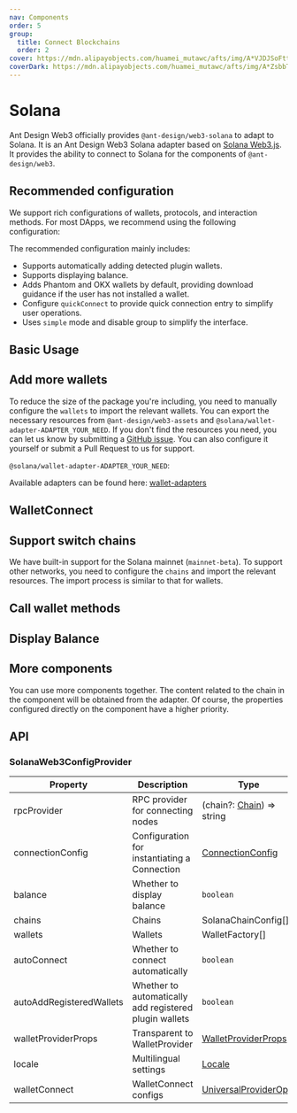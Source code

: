 ```yaml
---
nav: Components
order: 5
group:
  title: Connect Blockchains
  order: 2
cover: https://mdn.alipayobjects.com/huamei_mutawc/afts/img/A*VJDJSoFtt2MAAAAAAAAAAAAADlrGAQ/original
coverDark: https://mdn.alipayobjects.com/huamei_mutawc/afts/img/A*ZsbbTIAI3nIAAAAAAAAAAAAADlrGAQ/original
---
```


# Solana

Ant Design Web3 officially provides `@ant-design/web3-solana` to adapt to Solana. It is an Ant Design Web3 Solana adapter based on [Solana Web3.js](https://solana-labs.github.io/solana-web3.js/). It provides the ability to connect to Solana for the components of `@ant-design/web3`.

## Recommended configuration

We support rich configurations of wallets, protocols, and interaction methods. For most DApps, we recommend using the following configuration:

<code src="./demos/recommend.tsx"></code>

The recommended configuration mainly includes:

- Supports automatically adding detected plugin wallets.
- Supports displaying balance.
- Adds Phantom and OKX wallets by default, providing download guidance if the user has not installed a wallet.
- Configure `quickConnect` to provide quick connection entry to simplify user operations.
- Uses `simple` mode and disable group to simplify the interface.

## Basic Usage

<code src="./demos/basic.tsx"></code>

## Add more wallets

To reduce the size of the package you're including, you need to manually configure the `wallets` to import the relevant wallets. You can export the necessary resources from `@ant-design/web3-assets` and `@solana/wallet-adapter-ADAPTER_YOUR_NEED`. If you don't find the resources you need, you can let us know by submitting a [GitHub issue](https://github.com/ant-design/ant-design-web3/issues). You can also configure it yourself or submit a Pull Request to us for support.

`@solana/wallet-adapter-ADAPTER_YOUR_NEED`:

Available adapters can be found here: [wallet-adapters](https://github.com/anza-xyz/wallet-adapter/blob/master/packages/wallets/wallets/src/index.ts)

<code src="./demos/more-wallets.tsx"></code>

## WalletConnect

<code src="./demos/wallet-connect.tsx"></code>

## Support switch chains

We have built-in support for the Solana mainnet (`mainnet-beta`). To support other networks, you need to configure the `chains` and import the relevant resources. The import process is similar to that for wallets.

<code src="./demos/networks.tsx"></code>

## Call wallet methods

<code src="./demos/sign-message.tsx"></code>

## Display Balance

<code src="./demos/balance.tsx"></code>

## More components

You can use more components together. The content related to the chain in the component will be obtained from the adapter. Of course, the properties configured directly on the component have a higher priority.

<code src="./demos/more-components.tsx"></code>

## API

### SolanaWeb3ConfigProvider

| Property | Description | Type | Default | Version |
| --- | --- | --- | --- | --- |
| rpcProvider | RPC provider for connecting nodes | (chain?: [Chain](./types#chain)) => string | - | - |
| connectionConfig | Configuration for instantiating a Connection | [ConnectionConfig](https://solana-labs.github.io/solana-web3.js/types/ConnectionConfig.html) | - | - |
| balance | Whether to display balance | `boolean` | - | - |
| chains | Chains | SolanaChainConfig\[\] | - | - |
| wallets | Wallets | WalletFactory\[\] | - | - |
| autoConnect | Whether to connect automatically | `boolean` | `false` | - |
| autoAddRegisteredWallets | Whether to automatically add registered plugin wallets | `boolean` | `false` | - |
| walletProviderProps | Transparent to WalletProvider | [WalletProviderProps](https://github.com/solana-labs/wallet-adapter/blob/master/packages/core/react/src/WalletProvider.tsx#L17) | - | - |
| locale | Multilingual settings | [Locale](https://github.com/ant-design/ant-design-web3/blob/main/packages/common/src/locale/zh_CN.ts) | - | - |
| walletConnect | WalletConnect configs | [UniversalProviderOpts](https://github.com/WalletConnect/walletconnect-monorepo/blob/v2.0/providers/universal-provider/src/types/misc.ts#L9) | - | - |
